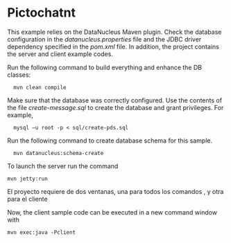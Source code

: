 Pictochatnt
===========

This example relies on the DataNucleus Maven plugin. Check the database configuration in the *datanucleus.properties* file and the JDBC driver dependency specified in the *pom.xml* file. In addition, the project contains the server and client example codes.

Run the following command to build everything and enhance the DB classes:

      mvn clean compile

Make sure that the database was correctly configured. Use the contents of the file *create-message.sql* to create the database and grant privileges. For example,

      mysql –u root -p < sql/create-pds.sql

Run the following command to create database schema for this sample.

      mvn datanucleus:schema-create

To launch the server run the command

    mvn jetty:run

El proyecto requiere de dos ventanas, una para todos los comandos , y otra para el cliente

Now, the client sample code can be executed in a new command window with

    mvn exec:java -Pclient